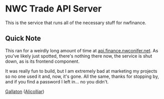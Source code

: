 # NWC Trade API Server

This is the service that runs all of the necessary stuff for nwfinance.

## Quick Note
This ran for a weirdly long amount of time at [api.finance.nwconifer.net](https://api.finance.nwconifer.net). As you've likely just spotted, there's nothing there now, the service is shut down, as is its frontend component. 

It was really fun to build, but I am extremely bad at marketing my projects so no one used it and, now, it's gone. All the same, thanks for stopping by, and if you find a password I left in... no you didn't.


[Gallaton](https://www.nationstates.net/nation=gallaton) ([Alicolliar](https://github.com/Alicolliar))

